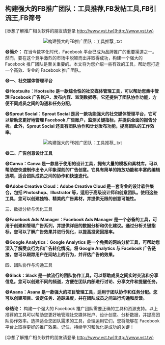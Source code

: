 ## **构建强大的FB推广团队：工具推荐,FB发帖工具,FB引流王,FB筛号**

[😍想了解推广相关软件的朋友请登录 http://www.vst.tw](http://www.vst.tw)

 <center><img src="https://vst.tw/MP4/tuiguang/png/5.png" alt="构建强大的FB推广团队：工具推荐_.txt"></center>

**😄简介：**
在当今数字化时代，Facebook 平台已成为品牌推广的重要渠道之一。然而，要在这个竞争激烈的市场中脱颖而出并取得成功，构建一个强大的 Facebook 推广团队是至关重要的。本文将为您介绍一些有效的工具，帮助您打造一个高效、专业的 Facebook 推广团队。

**😄一、社交媒体管理平台**

**😄Hootsuite：Hootsuite 是一款综合性的社交媒体管理工具，可以帮助您集中管理 Facebook 广告账户、发布内容、监测数据等。它还提供了团队协作功能，方便不同成员之间的沟通和任务分配。**

**😄Sprout Social：Sprout Social 是另一款功能强大的社交媒体管理平台，它可以帮助您更好地管理 Facebook 广告账户，监测关键指标，并提供全面的报告分析。此外，Sprout Social 还具有团队协作和计划发布功能，提高团队的工作效率。**

 <center><img src="https://vst.tw/MP4/tuiguang/png/7.png" alt="构建强大的FB推广团队：工具推荐_.txt"></center>

**😄二、广告创意设计工具**

**😄Canva：Canva 是一款易于使用的设计工具，拥有大量的模板和素材库，可以帮助您快速制作出令人印象深刻的广告创意。它具有简单的拖放功能和丰富的编辑选项，适合团队成员之间的协作和快速迭代。**

**😄Adobe Creative Cloud：Adobe Creative Cloud 是一套专业的设计软件集合，包括 Photoshop、Illustrator 等，适用于高级设计师和创意团队。使用这些工具，您可以创建独特、精美的广告素材，并提供无限的创意可能性。**

三、数据分析与优化工具

**😄Facebook Ads Manager：Facebook Ads Manager 是一个必备的工具，可用于创建和管理广告系列，并提供详细的数据分析和优化建议。通过分析关键指标，您可以了解广告效果并进行优化，以提高投资回报率。**

**😄Google Analytics：Google Analytics 是一个免费的网站分析工具，可帮助您深入了解受众行为和广告转化情况。将 Google Analytics 与 Facebook 广告链接，您可以跟踪用户在网站上的行为，并评估广告的效果。**

四、团队协作与沟通工具

**😄Slack：Slack 是一款流行的团队协作工具，可以帮助成员之间实时交流和分享信息。您可以创建不同的频道，方便在团队内部进行讨论、分享文件和提醒任务。**

**😄Asana：Asana 是一款强大的项目管理工具，适用于团队协作和任务分配。您可以创建项目、设定任务、追踪进度，并在团队成员之间进行沟通和反馈。**

**😄结论：**
构建一个强大的 Facebook 推广团队需要正确的工具和资源支持。以上推荐的工具可以帮助您更好地管理社交媒体账户、设计创意、分析数据，并提高团队协作效率。选择适合您团队需求的工具，合理运用它们，您将能够在 Facebook 平台上取得更好的推广效果。记住，持续学习和优化是成功的关键！

[😍想了解推广相关软件的朋友请登录 http://www.vst.tw](http://www.vst.tw)



